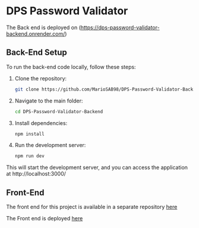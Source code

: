 # DPS Password Validator

The Back end is deployed on (https://dps-password-validator-backend.onrender.com/)

## Back-End Setup

To run the back-end code locally, follow these steps:

1. Clone the repository:

   ```bash
   git clone https://github.com/MarioSAB98/DPS-Password-Validator-Backend.git

2. Navigate to the main folder:

   ```bash
   cd DPS-Password-Validator-Backend

3. Install dependencies:

   ```bash
   npm install

4. Run the development server:

   ```bash
   npm run dev

This will start the development server, and you can access the application at http://localhost:3000/

## Front-End
The front end for this project is available in a separate repository [here](https://github.com/MarioSAB98/DPS-Password-Validator-Frontend)

The Front end is deployed [here](https://dps-password-validator-Frontend.onrender.com/)
